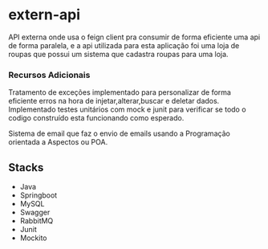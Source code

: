 # extern-api
API externa onde usa o feign client pra consumir de forma eficiente uma api de forma paralela, e a api utilizada para esta aplicação foi uma loja de roupas que possui um sistema que cadastra roupas para uma loja.
&nbsp;

### Recursos Adicionais
Tratamento de exceções implementado para personalizar de forma eficiente erros na hora de injetar,alterar,buscar e deletar dados. Implementado testes unitários com mock e junit para verificar se todo o codigo construído esta funcionando como esperado.

Sistema de email que faz o envio de emails usando a Programação orientada a Aspectos ou POA.

## Stacks
- Java
- Springboot
- MySQL
- Swagger
- RabbitMQ
- Junit
- Mockito

